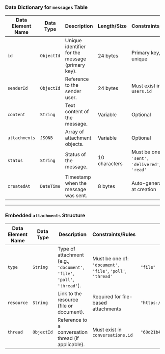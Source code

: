 ### Data Dictionary for `messages` Table

| **Data Element Name** | **Data Type** | **Description** | **Length/Size** | **Constraints/Rules** | **Default Value** | **Source** | **Relationships** | **Permissions/Access** | **Examples** |
|----------------------|--------------|----------------|---------------|------------------|---------------|--------|--------------|-----------------|----------|
| `id` | `ObjectId` | Unique identifier for the message (primary key). | 24 bytes | Primary key, unique | Auto-generated | System | Referenced in `users`, `conversations` | Read (Sender, Receiver), Write (Sender) | `"60d21b4667d0d8992e610c85"` |
| `senderId` | `ObjectId` | Reference to the sender user. | 24 bytes | Must exist in `users.id` | - | System | References `users.id` | Read (Sender, Receiver), Write (Sender) | `"60d21b4667d0d8992e610c90"` |
| `content` | `String` | Text content of the message. | Variable | Optional | - | User Input | - | Read (Sender, Receiver), Write (Sender) | `"Hello, how are you?"` |
| `attachments` | `JSONB` | Array of attachment objects. | Variable | Optional | `[]` | User Input | - | Read (Sender, Receiver), Write (Sender) | `[{"type": "file", "resource": "https://example.com/file.pdf"}]` |
| `status` | `String` | Status of the message. | 10 characters | Must be one of: `'sent'`, `'delivered'`, `'read'` | `'sent'` | System | - | Read (Sender, Receiver), Write (System) | `"delivered"` |
| `createdAt` | `DateTime` | Timestamp when the message was sent. | 8 bytes | Auto-generated at creation | Current timestamp | System | - | Read (Sender, Receiver) | `"2024-01-28T12:00:00Z"` |

---

### Embedded `attachments` Structure

| **Data Element Name** | **Data Type** | **Description** | **Constraints/Rules** | **Examples** |
|----------------------|--------------|----------------|---------------------|--------------|
| `type` | `String` | Type of attachment (e.g., `'document'`, `'file'`, `'poll'`, `'thread'`). | Must be one of: `'document'`, `'file'`, `'poll'`, `'thread'` | `"file"` |
| `resource` | `String` | Link to the resource (file or document). | Required for file-based attachments | `"https://example.com/image.jpg"` |
| `thread` | `ObjectId` | Reference to a conversation thread (if applicable). | Must exist in `conversations.id` | `"60d21b4667d0d8992e610c95"` |


